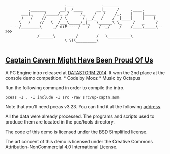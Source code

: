 ```
                          .___            ._______
          ._______      __|_ /____      __|_     /     .____.
       ___|_     /_____/_ _/     /_    /   /    /_.    |    |_____
      _)   /    //  _   / \       /.__/_  /    / _|____|_   |    (_
      \   /    //   \  /___\_____/_|_   \______\ \_     /   _     /
  - --/________\     _/-diP-----/   /    /--_/    /    /____\_____\-->>>
              /______\      _ _/        /   \__________\
                          \ \)\_________\ 
                  
```
[Captain Cavern Might Have Been Proud Of Us](http://www.pouet.net/prod.php?which=62591)
--------------------------------------------

A PC Engine intro released at [DATASTORM 2014](http://datastorm.se/). It won
the 2nd place at the console demo competition.
    * Code by Mooz
    * Music by Octapus

Run the following command in order to compile the intro.
```
pceas -I . -I include -I src -raw src/up-captn.asm 
```
Note that you'll need pceas v3.23. You can find it at the following
[address](https://github.com/nop00/pceas).

All the data were already processed. The programs and scripts used to
produce them are located in the pce/tools directory.

The code of this demo is licensed under the BSD Simplified license.

The art concent of this demo is licensed under the
Creative Commons Attribution-NonCommercial 4.0 International License.

